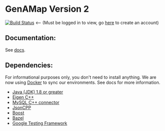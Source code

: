 # GenAMap Version 2

[![Build Status](http://ec2-54-173-86-23.compute-1.amazonaws.com/buildStatus/icon?job=GenAMap_Backend)](http://ec2-54-173-86-23.compute-1.amazonaws.com/job/GenAMap_Backend/) <-- (Must be logged in to view, go [here](http://ec2-54-89-136-156.compute-1.amazonaws.com/) to create an account)

## Documentation:
See [docs](https://github.com/blengerich/GenAMap_V2/tree/master/Documentation).


## Dependencies:
For informational purposes only, you don't need to install anything. We are now using [Docker](docker.com) to sync our environments. See docs for more information.

* [Java (JDK) 1.8 or greater](http://www.oracle.com/technetwork/java/javase/downloads/jdk8-downloads-2133151.html)
* [Eigen C++](http://eigen.tuxfamily.org/index.php?title=Main_Page)
* [MySQL C++ connector](http://dev.mysql.com/downloads/connector/cpp/)
* [JsonCPP](https://github.com/open-source-parsers/jsoncpp)
* [Boost](http://www.boost.org/)
* [Bazel](https://github.com/bazelbuild/bazel)
* [Google Testing Framework](https://github.com/google/googletest)
